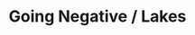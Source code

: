 ---
inv_num: 2014-088
add_credit:
url: 2014-088-going-negative-lakes
title: Going Negative / Lakes
year: '2014'
display_year: '2014'
medium: 1920x1080 H.264/MPEG-4 Part 10 looped digital file (from​lossless Quicktime
  Animation master), media player, 70” flatscreen, armature, various cables
dims: 79 x 36.5 x 11 inches
pitch:
ps:
live_url:
youtube:
related_code:
subheading:
download:
commission:
layout: things-i-made
---